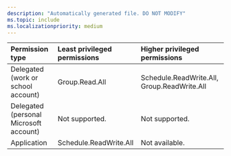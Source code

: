 ```yaml
---
description: "Automatically generated file. DO NOT MODIFY"
ms.topic: include
ms.localizationpriority: medium
---
```


|Permission type|Least privileged permissions|Higher privileged permissions|
|:---|:---|:---|
|Delegated (work or school account)|Group.Read.All|Schedule.ReadWrite.All, Group.ReadWrite.All|
|Delegated (personal Microsoft account)|Not supported.|Not supported.|
|Application|Schedule.ReadWrite.All|Not available.|

